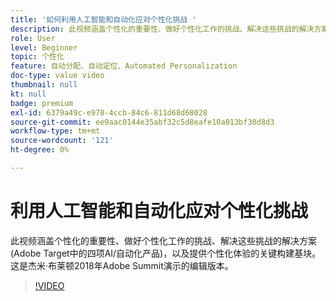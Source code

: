 ```yaml
---
title: '如何利用人工智能和自动化应对个性化挑战 '
description: 此视频涵盖个性化的重要性、做好个性化工作的挑战、解决这些挑战的解决方案(Adobe Target中的四项AI/自动化产品)，以及提供个性化体验的关键构建基块。 这是杰米·布莱顿2018年Adobe Summit演示的编辑版本。
role: User
level: Beginner
topic: 个性化
feature: 自动分配、自动定位、Automated Personalization
doc-type: value video
thumbnail: null
kt: null
badge: premium
exl-id: 6379a49c-e978-4ccb-84c6-811d68d68028
source-git-commit: ee9aac0144e35abf32c5d8eafe10a013bf30d8d3
workflow-type: tm+mt
source-wordcount: '121'
ht-degree: 0%

---
```


# 利用人工智能和自动化应对个性化挑战

此视频涵盖个性化的重要性、做好个性化工作的挑战、解决这些挑战的解决方案(Adobe Target中的四项AI/自动化产品)，以及提供个性化体验的关键构建基块。 这是杰米·布莱顿2018年Adobe Summit演示的编辑版本。

>[!VIDEO](https://video.tv.adobe.com/v/25440/?quality=12)
